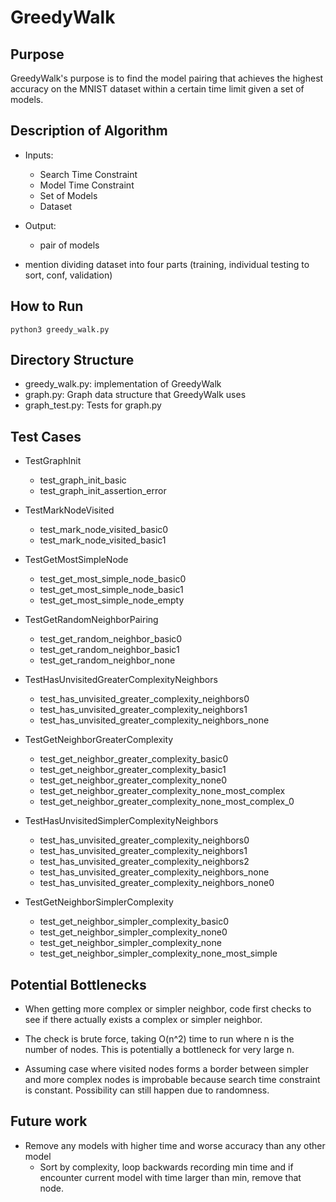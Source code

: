 # GreedyWalk

## Purpose
GreedyWalk's purpose is to find the model pairing that achieves the highest accuracy on the MNIST dataset within a certain time limit given a set of models.

## Description of Algorithm
- Inputs:
    - Search Time Constraint
    - Model Time Constraint
    - Set of Models
    - Dataset
- Output:
    - pair of models


- mention dividing dataset into four parts (training, individual testing to sort, conf, validation)
## How to Run

`python3 greedy_walk.py`

## Directory Structure
- greedy_walk.py: implementation of GreedyWalk
- graph.py: Graph data structure that GreedyWalk uses
- graph_test.py: Tests for graph.py

## Test Cases
- TestGraphInit
    - test_graph_init_basic
    - test_graph_init_assertion_error

- TestMarkNodeVisited
    - test_mark_node_visited_basic0
    - test_mark_node_visited_basic1

- TestGetMostSimpleNode
    - test_get_most_simple_node_basic0
    - test_get_most_simple_node_basic1
    - test_get_most_simple_node_empty

- TestGetRandomNeighborPairing
    - test_get_random_neighbor_basic0
    - test_get_random_neighbor_basic1
    - test_get_random_neighbor_none

- TestHasUnvisitedGreaterComplexityNeighbors
    - test_has_unvisited_greater_complexity_neighbors0
    - test_has_unvisited_greater_complexity_neighbors1
    - test_has_unvisited_greater_complexity_neighbors_none

- TestGetNeighborGreaterComplexity
    - test_get_neighbor_greater_complexity_basic0
    - test_get_neighbor_greater_complexity_basic1
    - test_get_neighbor_greater_complexity_none0
    - test_get_neighbor_greater_complexity_none_most_complex
    - test_get_neighbor_greater_complexity_none_most_complex_0

- TestHasUnvisitedSimplerComplexityNeighbors
    - test_has_unvisited_greater_complexity_neighbors0
    - test_has_unvisited_greater_complexity_neighbors1
    - test_has_unvisited_greater_complexity_neighbors2
    - test_has_unvisited_greater_complexity_neighbors_none
    - test_has_unvisited_greater_complexity_neighbors_none0

- TestGetNeighborSimplerComplexity
    - test_get_neighbor_simpler_complexity_basic0
    - test_get_neighbor_simpler_complexity_none0
    - test_get_neighbor_simpler_complexity_none
    - test_get_neighbor_simpler_complexity_none_most_simple

## Potential Bottlenecks
- When getting more complex or simpler neighbor, code first checks to see if there actually exists a complex or simpler neighbor.
- The check is brute force, taking O(n^2) time to run where n is the number of nodes.
This is potentially a bottleneck for very large n.

- Assuming case where visited nodes forms a border between simpler and more complex nodes is improbable because search time constraint is constant. 
Possibility can still happen due to randomness.

## Future work
- Remove any models with higher time and worse accuracy than any other model   
    - Sort by complexity, loop backwards recording min time and if encounter current model with time larger than min, remove that node.